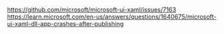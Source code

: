 https://github.com/microsoft/microsoft-ui-xaml/issues/7163
https://learn.microsoft.com/en-us/answers/questions/1640675/microsoft-ui-xaml-dll-app-crashes-after-publishing
